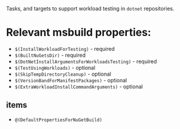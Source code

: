Tasks, and targets to support workload testing in `dotnet` repositories.

# Relevant msbuild properties:

- `$(InstallWorkloadForTesting)` - required
- `$(BuiltNuGetsDir)` - required
- `$(DotNetInstallArgumentsForWorkloadsTesting)` - required
- `$(TestUsingWorkloads)` - optional
- `$(SkipTempDirectoryCleanup)` - optional
- `$(VersionBandForManifestPackages)` - optional
- `$(ExtraWorkloadInstallCommandArguments)` - optional

## items

- `@(DefaultPropertiesForNuGetBuild)`
